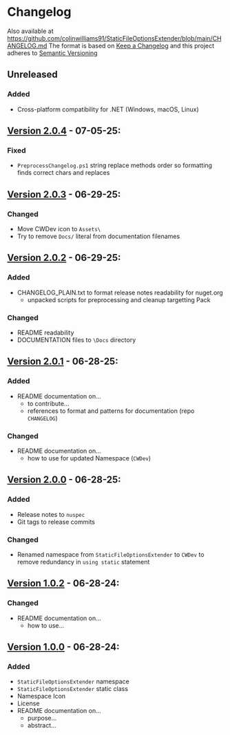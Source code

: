 # Changelog
Also available at https://github.com/colinwilliams91/StaticFileOptionsExtender/blob/main/CHANGELOG.md
The format is based on [Keep a Changelog](https://keepachangelog.com/en/1.1.0/) and this project adheres to [Semantic Versioning](https://semver.org/spec/v2.0.0.html)
## Unreleased
### Added
- Cross-platform compatibility for .NET (Windows, macOS, Linux)
## [Version 2.0.4](;;;) - 07-05-25:
### Fixed
- `PreprocessChangelog.ps1` string replace methods order so formatting finds correct chars and replaces
## [Version 2.0.3](;;;) - 06-29-25:
### Changed
- Move CWDev icon to `Assets\`
- Try to remove `Docs/` literal from documentation filenames
## [Version 2.0.2](;;;) - 06-29-25:
### Added
- CHANGELOG_PLAIN.txt to format release notes readability for nuget.org
  - unpacked scripts for preprocessing and cleanup targetting Pack
### Changed
- README readability
- DOCUMENTATION files to `\Docs` directory
## [Version 2.0.1](;;;) - 06-28-25:
### Added
- README documentation on...
  - to contribute...
  - references to format and patterns for documentation (repo `CHANGELOG`)
### Changed
- README documentation on...
  - how to use for updated Namespace (`CWDev`)
## [Version 2.0.0](;;;) - 06-28-25:
### Added
- Release notes to `nuspec`
- Git tags to release commits
### Changed
- Renamed namespace from `StaticFileOptionsExtender` to `CWDev` to remove redundancy in `using static` statement
## [Version 1.0.2](;;;) - 06-28-24:
### Changed
- README documentation on...
	- how to use...
## [Version 1.0.0](;;;) - 06-28-24:
### Added
- `StaticFileOptionsExtender` namespace
- `StaticFileOptionsExtender` static class
- Namespace Icon
- License
- README documentation on...
	- purpose...
	- abstract...